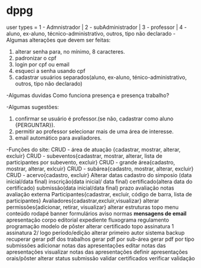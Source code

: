 # dppg
 user types = 1 - Admnistrador | 2 - subAdministrador | 3 - professor | 4 - aluno, ex-aluno, técnico-administrativo, outros, tipo não declarado
 -Algumas alterações que devem ser feitas:
 1) alterar senha para, no mínimo, 8 caracteres.
 2) padronizar o cpf
 3) login por cpf ou email
 4) esqueci a senha usando cpf
 5) cadastrar usuários separados(aluno, ex-aluno, ténico-administrativo, outros, tipo não declarado)


 -Algumas duvidas
    Como funciona presença e presença trabalho?
    
 -Algumas sugestões:
 1) confirmar se usuário é professor.(se não, cadastrar como aluno {PERGUNTAR}).
 2) permitir ao professor selecionar mais de uma área de interesse.
 3) email automático para avaliadores.


 -Funções do site:
 CRUD - área de atuação {cadastrar, mostrar, alterar, excluir}
 CRUD - subeventos{cadastrar, mostrar, alterar, lista de participantes por subevento, excluir}
 CRUD - grande área{cadastro, mostrar, alterar, exlcuir}
 CRUD - subárea{cadastro, mostrar, alterar, excluir}
 CRUD - acervo{cadastro, excluir}
 Alterar datas
    cadastro do simposio (data inicial/data final)
    inscrição(data inicial/ data final)
    certificado(altera data do certificado)
    submissão(data inicial/data final)
    prazo avaliação
    notas avaliação externa
 Participantes{cadastrar, excluir, código de barra, lista de participantes}
 Avaliadores{cadastrar,excluir,visualizar}
 alterar permissões{adicionar, retirar, visualizar}
 alterar estruturas
    topo
    menu
    conteúdo
    rodapé
    banner
    formulários
    aviso
    normas
    **mensagens de email**
    apresentação
    corpo editorial
    expediente
    fluxograma
    regulamento
    programação
    modelo de pôster
 alterar certificado
    topo
    assinatura 1
    assinatura 2/ logo
    período/edição
    alterar primeiro autor
 sistema
    backup
    recuperar
 gerar pdf dos trabalhos
    gerar pdf por sub-área
    gerar pdf por tipo
 submissões
    adicionar notas das apresentações
    editar notas das apresentações
    visualizar notas das apresentações
    definir apresentações orais/pôster
    alterar status submissão
 validar certificados
    verificar validação